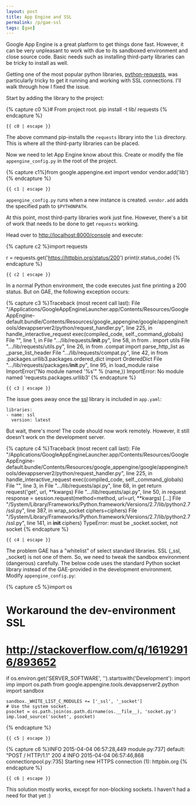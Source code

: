```yaml
---
layout: post
title: App Engine and SSL
permalink: /p/gae-ssl
tags: [gae]
---
```


Google App Engine is a great platform to get things done fast.
However, it can be very unpleasant to work with due to its sandboxed environment
and close source code. Basic needs such as installing third-party
libraries can be tricky to install as well.

Getting one of the most
popular python libraries, [python-requests](http://docs.python-requests.org/en/latest/),
was particularly tricky to get it running and working with SSL connections.
I'll walk through how I fixed the issue.

Start by adding the library to the project:

{% capture c0 %}# From project root.
pip install -t lib/ requests
{% endcapture %}

<pre><code class="bash">{{ c0 | escape }}</code></pre>

The above command pip-installs the `requests` library into the `lib`
directory. This is where all the third-party libraries can be placed.

Now we need to let App Engine know about this. Create or modify the file
`appengine_config.py` in the root of the project.

{% capture c1%}from google.appengine.ext import vendor
vendor.add('lib')
{% endcapture %}

<pre><code class="python">{{ c1 | escape }}</code></pre>

`appengine_config.py` runs when a new instance is created. `vendor.add` adds the specified path to `$PYTHONPATH`.

At this point, most third-party libraries work just fine. However,
there's a bit of work that needs to be done to get `requests` working.

Head over to [http://localhost:8000/console]() and execute:

{% capture c2 %}import requests

r = requests.get('https://httpbin.org/status/200')
print(r.status_code)
{% endcapture %}

<pre><code class="python">{{ c2 | escape }}</code></pre>

In a normal Python environment, the code executes just fine printing a
200 status. But on GAE, the following exception occurs:

{% capture c3 %}Traceback (most recent call last):
  File
"/Applications/GoogleAppEngineLauncher.app/Contents/Resources/GoogleAppEngine-default.bundle/Contents/Resources/google_appengine/google/appengine/tools/devappserver2/python/request_handler.py",
line 225, in handle_interactive_request
    exec(compiled_code, self._command_globals)
  File "<string>", line 1, in <module>
  File ".../lib/requests/__init__.py", line 58, in <module>
    from . import utils
  File ".../lib/requests/utils.py", line 26, in <module>
    from .compat import parse_http_list as _parse_list_header
  File ".../lib/requests/compat.py", line 42, in <module>
    from .packages.urllib3.packages.ordered_dict import OrderedDict
  File ".../lib/requests/packages/__init__.py", line 95, in load_module
    raise ImportError("No module named '%s'" % (name,))
ImportError: No module named 'requests.packages.urllib3'
{% endcapture %}

<pre><code class="python">{{ c3 | escape }}</code></pre>

The issue goes away once the
[ssl](https://cloud.google.com/appengine/docs/python/sockets/ssl_support) library is included in `app.yaml`:

<pre>
<code class="nohighlight">libraries:
- name: ssl
  version: latest
</code></pre>

But wait, there's more! The code should now work remotely.
However, it still doesn't work on the development server.

{% capture c4 %}Traceback (most recent call last):
  File "/Applications/GoogleAppEngineLauncher.app/Contents/Resources/GoogleAppEngine-default.bundle/Contents/Resources/google_appengine/google/appengine/tools/devappserver2/python/request_handler.py", line 225, in handle_interactive_request
    exec(compiled_code, self._command_globals)
  File "<string>", line 3, in <module>
  File ".../lib/requests/api.py", line 68, in get
    return request('get', url, **kwargs)
  File ".../lib/requests/api.py", line 50, in request
    response = session.request(method=method, url=url, **kwargs)
  [...]
  File "/System/Library/Frameworks/Python.framework/Versions/2.7/lib/python2.7/ssl.py", line 387, in wrap_socket
    ciphers=ciphers)
  File "/System/Library/Frameworks/Python.framework/Versions/2.7/lib/python2.7/ssl.py", line 141, in __init__
    ciphers)
TypeError: must be _socket.socket, not socket
{% endcapture %}

<pre><code class="python">{{ c4 | escape }}</code></pre>

The problem GAE has a "whitelist" of select standard libraries.
SSL (_ssl, _socket) is not one of them.
So, we need to tweak the sandbox environment (dangerous) carefully.
The below code uses the standard Python socket library instead of the GAE-provided
in the development environment. Modify `appengine_config.py`:

{% capture c5 %}import os

# Workaround the dev-environment SSL
#   http://stackoverflow.com/q/16192916/893652
if os.environ.get('SERVER_SOFTWARE', '').startswith('Development'):
    import imp
    import os.path
    from google.appengine.tools.devappserver2.python import sandbox

    sandbox._WHITE_LIST_C_MODULES += ['_ssl', '_socket']
    # Use the system socket.
    psocket = os.path.join(os.path.dirname(os.__file__), 'socket.py')
    imp.load_source('socket', psocket)
{% endcapture %}

<pre><code class="python">{{ c5 | escape }}</code></pre>

{% capture c6 %}INFO     2015-04-04 06:57:28,449 module.py:737] default: "POST / HTTP/1.1" 200 4
INFO     2015-04-04 06:57:46,868 connectionpool.py:735] Starting new HTTPS connection
    (1): httpbin.org
{% endcapture %}

<pre><code class="nohighlight">{{ c6 | escape }}</code></pre>

This solution mostly works, except for non-blocking sockets.
I haven't had a need for that yet :)
